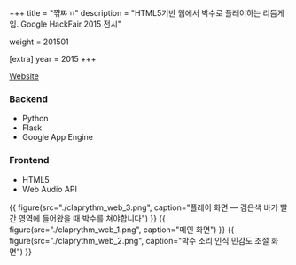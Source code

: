 +++
title = "쨖쨔ㄲ"
description = "HTML5기반 웹에서 박수로 플레이하는 리듬게임. Google HackFair 2015 전시"

weight = 201501

[extra]
year = 2015
+++

[Website](https://clap.heek.kr)

### Backend

- Python
- Flask
- Google App Engine

### Frontend

- HTML5
- Web Audio API

{{ figure(src="./claprythm_web_3.png", caption="플레이 화면 — 검은색 바가 빨간 영역에 들어왔을 때 박수를 쳐야합니다") }}
{{ figure(src="./claprythm_web_1.png", caption="메인 화면") }}
{{ figure(src="./claprythm_web_2.png", caption="박수 소리 인식 민감도 조절 화면") }}
